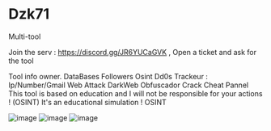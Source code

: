 # Dzk71
Multi-tool

Join the serv : https://discord.gg/JR6YUCaGVK , Open a ticket and ask for the tool

Tool info owner.
DataBases
Followers
Osint
Dd0s
Trackeur : Ip/Number/Gmail
Web Attack
DarkWeb
Obfuscador
Crack
Cheat
Pannel
This tool is based on education and I will not be responsible for your actions ! (OSINT)
It's an educational simulation ! OSINT

![image](https://github.com/user-attachments/assets/6a7b0699-d673-4996-8e34-ee1ea6ca1304)
![image](https://github.com/user-attachments/assets/57a71471-bd7a-4560-b7df-2e55167419ba)
![image](https://github.com/user-attachments/assets/a6ce59a9-8c5c-4a04-ac47-fef691e6cbd3)




